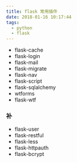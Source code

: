 ```yaml
---
title: flask 常用插件
date: 2018-01-16 10:17:44
tags: 
  - python
  - flask
---
```

- flask-cache
- flask-login
- flask-mail
- flask-migrate
- flask-nav
- flask-script
- flask-sqlalchemy
- wtforms
- flask-wtf
### 补
- flask-user
- flask-restful
- flask-less
- flask-httpauth
- flask-bcrypt